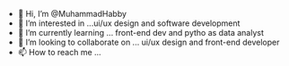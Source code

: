 - 👋 Hi, I’m @MuhammadHabby
- 👀 I’m interested in ...ui/ux design and software development
- 🌱 I’m currently learning ... front-end dev and pytho as data analyst 
- 💞️ I’m looking to collaborate on ... ui/ux design and front-end developer 
- 📫 How to reach me ...

<!---
MuhammadHabby/MuhammadHabby is a ✨ special ✨ repository because its `README.md` (this file) appears on your GitHub profile.
You can click the Preview link to take a look at your changes.
--->
